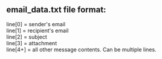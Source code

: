 ## email_data.txt file format:

line[0] = sender's email <br>
line[1] = recipient's email <br>
line[2] = subject <br>
line[3] = attachment <br>
line[4+] = all other message contents. Can be multiple lines.
